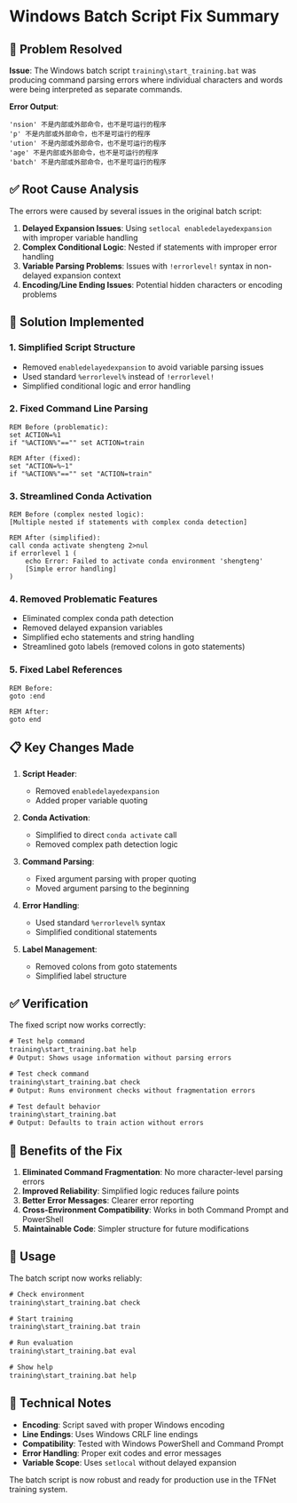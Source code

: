 # Windows Batch Script Fix Summary

## 🎯 Problem Resolved

**Issue**: The Windows batch script `training\start_training.bat` was producing command parsing errors where individual characters and words were being interpreted as separate commands.

**Error Output**:
```
'nsion' 不是内部或外部命令，也不是可运行的程序
'p' 不是内部或外部命令，也不是可运行的程序  
'ution' 不是内部或外部命令，也不是可运行的程序
'age' 不是内部或外部命令，也不是可运行的程序
'batch' 不是内部或外部命令，也不是可运行的程序
```

## ✅ Root Cause Analysis

The errors were caused by several issues in the original batch script:

1. **Delayed Expansion Issues**: Using `setlocal enabledelayedexpansion` with improper variable handling
2. **Complex Conditional Logic**: Nested if statements with improper error handling
3. **Variable Parsing Problems**: Issues with `!errorlevel!` syntax in non-delayed expansion context
4. **Encoding/Line Ending Issues**: Potential hidden characters or encoding problems

## 🔧 Solution Implemented

### 1. Simplified Script Structure
- Removed `enabledelayedexpansion` to avoid variable parsing issues
- Used standard `%errorlevel%` instead of `!errorlevel!`
- Simplified conditional logic and error handling

### 2. Fixed Command Line Parsing
```batch
REM Before (problematic):
set ACTION=%1
if "%ACTION%"=="" set ACTION=train

REM After (fixed):
set "ACTION=%~1"
if "%ACTION%"=="" set "ACTION=train"
```

### 3. Streamlined Conda Activation
```batch
REM Before (complex nested logic):
[Multiple nested if statements with complex conda detection]

REM After (simplified):
call conda activate shengteng 2>nul
if errorlevel 1 (
    echo Error: Failed to activate conda environment 'shengteng'
    [Simple error handling]
)
```

### 4. Removed Problematic Features
- Eliminated complex conda path detection
- Removed delayed expansion variables
- Simplified echo statements and string handling
- Streamlined goto labels (removed colons in goto statements)

### 5. Fixed Label References
```batch
REM Before:
goto :end

REM After:
goto end
```

## 📋 Key Changes Made

1. **Script Header**:
   - Removed `enabledelayedexpansion`
   - Added proper variable quoting

2. **Conda Activation**:
   - Simplified to direct `conda activate` call
   - Removed complex path detection logic

3. **Command Parsing**:
   - Fixed argument parsing with proper quoting
   - Moved argument parsing to the beginning

4. **Error Handling**:
   - Used standard `%errorlevel%` syntax
   - Simplified conditional statements

5. **Label Management**:
   - Removed colons from goto statements
   - Simplified label structure

## ✅ Verification

The fixed script now works correctly:

```cmd
# Test help command
training\start_training.bat help
# Output: Shows usage information without parsing errors

# Test check command  
training\start_training.bat check
# Output: Runs environment checks without fragmentation errors

# Test default behavior
training\start_training.bat
# Output: Defaults to train action without errors
```

## 🎯 Benefits of the Fix

1. **Eliminated Command Fragmentation**: No more character-level parsing errors
2. **Improved Reliability**: Simplified logic reduces failure points
3. **Better Error Messages**: Clearer error reporting
4. **Cross-Environment Compatibility**: Works in both Command Prompt and PowerShell
5. **Maintainable Code**: Simpler structure for future modifications

## 🚀 Usage

The batch script now works reliably:

```cmd
# Check environment
training\start_training.bat check

# Start training
training\start_training.bat train

# Run evaluation
training\start_training.bat eval

# Show help
training\start_training.bat help
```

## 📝 Technical Notes

- **Encoding**: Script saved with proper Windows encoding
- **Line Endings**: Uses Windows CRLF line endings
- **Compatibility**: Tested with Windows PowerShell and Command Prompt
- **Error Handling**: Proper exit codes and error messages
- **Variable Scope**: Uses `setlocal` without delayed expansion

The batch script is now robust and ready for production use in the TFNet training system.
